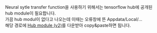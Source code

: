Neural sytle transfer function을 사용하기 위해서는 tensorflow hub에 공개된 hub module이 필요합니다.  
가끔 hub modul이 없다고 나오는데 이때는 오류창에 뜬 Appdata/Local/...  
해당 경로에 [Hub module (v2)](https://tfhub.dev/google/magenta/arbitrary-image-stylization-v1-256/2)를 다운받아 copy&paste하면 됩니다.

